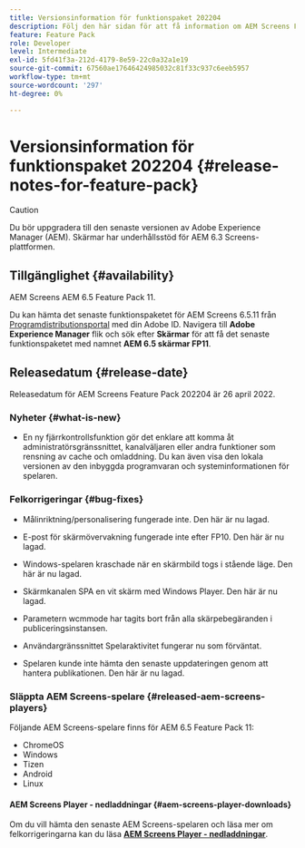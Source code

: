 ```yaml
---
title: Versionsinformation för funktionspaket 202204
description: Följ den här sidan för att få information om AEM Screens Feature Pack 202204 släppt den 26 april 2022.
feature: Feature Pack
role: Developer
level: Intermediate
exl-id: 5fd41f3a-212d-4179-8e59-22c0a32a1e19
source-git-commit: 67560ae17646424985032c81f33c937c6eeb5957
workflow-type: tm+mt
source-wordcount: '297'
ht-degree: 0%

---
```


# Versionsinformation för funktionspaket 202204 {#release-notes-for-feature-pack}

>[!CAUTION]
>Du bör uppgradera till den senaste versionen av Adobe Experience Manager (AEM). Skärmar har underhållsstöd för AEM 6.3 Screens-plattformen.

## Tillgänglighet {#availability}

AEM Screens AEM 6.5 Feature Pack 11.

Du kan hämta det senaste funktionspaketet för AEM Screens 6.5.11 från [Programdistributionsportal](https://experience.adobe.com/#/downloads/content/software-distribution/en/aem.html) med din Adobe ID. Navigera till **Adobe Experience Manager** flik och sök efter **Skärmar** för att få det senaste funktionspaketet med namnet **AEM 6.5 skärmar FP11**.

## Releasedatum {#release-date}

Releasedatum för AEM Screens Feature Pack 202204 är 26 april 2022.

### Nyheter {#what-is-new}

* En ny fjärrkontrollsfunktion gör det enklare att komma åt administratörsgränssnittet, kanalväljaren eller andra funktioner som rensning av cache och omladdning. Du kan även visa den lokala versionen av den inbyggda programvaran och systeminformationen för spelaren.

### Felkorrigeringar {#bug-fixes}

* Målinriktning/personalisering fungerade inte. Den här är nu lagad.

* E-post för skärmövervakning fungerade inte efter FP10. Den här är nu lagad.

* Windows-spelaren kraschade när en skärmbild togs i stående läge. Den här är nu lagad.

* Skärmkanalen SPA en vit skärm med Windows Player. Den här är nu lagad.

* Parametern wcmmode har tagits bort från alla skärpebegäranden i publiceringsinstansen.

* Användargränssnittet Spelaraktivitet fungerar nu som förväntat.

* Spelaren kunde inte hämta den senaste uppdateringen genom att hantera publikationen. Den här är nu lagad.

### Släppta AEM Screens-spelare {#released-aem-screens-players}

Följande AEM Screens-spelare finns för AEM 6.5 Feature Pack 11:

* ChromeOS
* Windows
* Tizen
* Android
* Linux

#### AEM Screens Player - nedladdningar  {#aem-screens-player-downloads}

Om du vill hämta den senaste AEM Screens-spelaren och läsa mer om felkorrigeringarna kan du läsa **[AEM Screens Player - nedladdningar](https://download.macromedia.com/screens/index.html)**.
